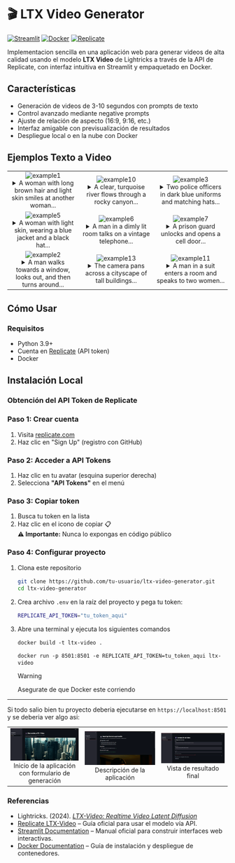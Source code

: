 # 🎬 LTX Video Generator

[![Streamlit](https://img.shields.io/badge/Streamlit-FF4B4B?logo=streamlit&logoColor=white)](https://streamlit.io/)
[![Docker](https://img.shields.io/badge/Docker-2496ED?logo=docker&logoColor=white)](https://www.docker.com/)
[![Replicate](https://img.shields.io/badge/Replicate-FF6C37?logo=replicate&logoColor=white)](https://replicate.com/)

Implementacion sencilla en una aplicación web para generar videos de alta calidad usando el modelo **LTX Video** de Lightricks a través de la API de Replicate, con interfaz intuitiva en Streamlit y empaquetado en Docker.

## Características

- Generación de videos de 3-10 segundos con prompts de texto
- Control avanzado mediante negative prompts
- Ajuste de relación de aspecto (16:9, 9:16, etc.)
- Interfaz amigable con previsualización de resultados
- Despliegue local o en la nube con Docker

## Ejemplos Texto a Video 
| | | |
|:---:|:---:|:---:|
| ![example1](./docs/_static/ltx-video_example_00001.gif)<br><details style="max-width: 300px; margin: auto;"><summary>A woman with long brown hair and light skin smiles at another woman...</summary>A woman with long brown hair and light skin smiles at another woman with long blonde hair. The woman with brown hair wears a black jacket and has a small, barely noticeable mole on her right cheek. The camera angle is a close-up, focused on the woman with brown hair's face. The lighting is warm and natural, likely from the setting sun, casting a soft glow on the scene. The scene appears to be real-life footage.</details> | ![example10](./docs/_static/ltx-video_example_00010.gif)<br><details style="max-width: 300px; margin: auto;"><summary>A clear, turquoise river flows through a rocky canyon...</summary>A clear, turquoise river flows through a rocky canyon, cascading over a small waterfall and forming a pool of water at the bottom.The river is the main focus of the scene, with its clear water reflecting the surrounding trees and rocks. The canyon walls are steep and rocky, with some vegetation growing on them. The trees are mostly pine trees, with their green needles contrasting with the brown and gray rocks. The overall tone of the scene is one of peace and tranquility.</details> | ![example3](./docs/_static/ltx-video_example_00015.gif)<br><details style="max-width: 300px; margin: auto;"><summary>Two police officers in dark blue uniforms and matching hats...</summary>Two police officers in dark blue uniforms and matching hats enter a dimly lit room through a doorway on the left side of the frame. The first officer, with short brown hair and a mustache, steps inside first, followed by his partner, who has a shaved head and a goatee. Both officers have serious expressions and maintain a steady pace as they move deeper into the room. The camera remains stationary, capturing them from a slightly low angle as they enter. The room has exposed brick walls and a corrugated metal ceiling, with a barred window visible in the background. The lighting is low-key, casting shadows on the officers' faces and emphasizing the grim atmosphere. The scene appears to be from a film or television show.</details> |
| ![example5](./docs/_static/ltx-video_example_00005.gif)<br><details style="max-width: 300px; margin: auto;"><summary>A woman with light skin, wearing a blue jacket and a black hat...</summary>A woman with light skin, wearing a blue jacket and a black hat with a veil, looks down and to her right, then back up as she speaks; she has brown hair styled in an updo, light brown eyebrows, and is wearing a white collared shirt under her jacket; the camera remains stationary on her face as she speaks; the background is out of focus, but shows trees and people in period clothing; the scene is captured in real-life footage.</details> | ![example6](./docs/_static/ltx-video_example_00006.gif)<br><details style="max-width: 300px; margin: auto;"><summary>A man in a dimly lit room talks on a vintage telephone...</summary>A man in a dimly lit room talks on a vintage telephone, hangs up, and looks down with a sad expression. He holds the black rotary phone to his right ear with his right hand, his left hand holding a rocks glass with amber liquid. He wears a brown suit jacket over a white shirt, and a gold ring on his left ring finger. His short hair is neatly combed, and he has light skin with visible wrinkles around his eyes. The camera remains stationary, focused on his face and upper body. The room is dark, lit only by a warm light source off-screen to the left, casting shadows on the wall behind him. The scene appears to be from a movie.</details> | ![example7](./docs/_static/ltx-video_example_00007.gif)<br><details style="max-width: 300px; margin: auto;"><summary>A prison guard unlocks and opens a cell door...</summary>A prison guard unlocks and opens a cell door to reveal a young man sitting at a table with a woman. The guard, wearing a dark blue uniform with a badge on his left chest, unlocks the cell door with a key held in his right hand and pulls it open; he has short brown hair, light skin, and a neutral expression. The young man, wearing a black and white striped shirt, sits at a table covered with a white tablecloth, facing the woman; he has short brown hair, light skin, and a neutral expression. The woman, wearing a dark blue shirt, sits opposite the young man, her face turned towards him; she has short blonde hair and light skin. The camera remains stationary, capturing the scene from a medium distance, positioned slightly to the right of the guard. The room is dimly lit, with a single light fixture illuminating the table and the two figures. The walls are made of large, grey concrete blocks, and a metal door is visible in the background. The scene is captured in real-life footage.</details> |
| ![example2](./docs/_static/ltx-video_example_00014.gif)<br><details style="max-width: 300px; margin: auto;"><summary>A man walks towards a window, looks out, and then turns around...</summary>A man walks towards a window, looks out, and then turns around. He has short, dark hair, dark skin, and is wearing a brown coat over a red and gray scarf. He walks from left to right towards a window, his gaze fixed on something outside. The camera follows him from behind at a medium distance. The room is brightly lit, with white walls and a large window covered by a white curtain. As he approaches the window, he turns his head slightly to the left, then back to the right. He then turns his entire body to the right, facing the window. The camera remains stationary as he stands in front of the window. The scene is captured in real-life footage.</details> | ![example13](./docs/_static/ltx-video_example_00013.gif)<br><details style="max-width: 300px; margin: auto;"><summary>The camera pans across a cityscape of tall buildings...</summary>The camera pans across a cityscape of tall buildings with a circular building in the center. The camera moves from left to right, showing the tops of the buildings and the circular building in the center. The buildings are various shades of gray and white, and the circular building has a green roof. The camera angle is high, looking down at the city. The lighting is bright, with the sun shining from the upper left, casting shadows from the buildings. The scene is computer-generated imagery.</details> | ![example11](./docs/_static/ltx-video_example_00011.gif)<br><details style="max-width: 300px; margin: auto;"><summary>A man in a suit enters a room and speaks to two women...</summary>A man in a suit enters a room and speaks to two women sitting on a couch. The man, wearing a dark suit with a gold tie, enters the room from the left and walks towards the center of the frame. He has short gray hair, light skin, and a serious expression. He places his right hand on the back of a chair as he approaches the couch. Two women are seated on a light-colored couch in the background. The woman on the left wears a light blue sweater and has short blonde hair. The woman on the right wears a white sweater and has short blonde hair. The camera remains stationary, focusing on the man as he enters the room. The room is brightly lit, with warm tones reflecting off the walls and furniture. The scene appears to be from a film or television show.</details> |


## Cómo Usar

### Requisitos
- Python 3.9+
- Cuenta en [Replicate](https://replicate.com) (API token)
- Docker

## Instalación Local

### Obtención del API Token de Replicate

### Paso 1: Crear cuenta
1. Visita [replicate.com](https://replicate.com)
2. Haz clic en "Sign Up" (registro con GitHub)

### Paso 2: Acceder a API Tokens
1. Haz clic en tu avatar (esquina superior derecha)
2. Selecciona **"API Tokens"** en el menú

### Paso 3: Copiar token
1. Busca tu token en la lista
2. Haz clic en el icono de copiar 📋  
   **⚠️ Importante:** Nunca lo expongas en código público

### Paso 4: Configurar proyecto

1. Clona este repositorio

    ```bash
    git clone https://github.com/tu-usuario/ltx-video-generator.git
    cd ltx-video-generator
    ```

2. Crea archivo `.env` en la raíz del proyecto y pega tu token:
    ```bash
    REPLICATE_API_TOKEN="tu_token_aqui"
    ```

3. Abre una terminal y ejecuta los siguientes comandos

    ```docker
    docker build -t ltx-video .    
    ```

    ```docker
    docker run -p 8501:8501 -e REPLICATE_API_TOKEN=tu_token_aqui ltx-video
    ```

    > [!WARNING]  
    > Asegurate de que Docker este corriendo

---

Si todo salio bien tu proyecto deberia ejecutarse en `https://localhost:8501` y se deberia ver algo asi:


| | | |
|:---:|:---:|:---:|
| ![Pagina1](./docs/_static/Pagina1.png)<br><summary>Inicio de la aplicación con formulario de generación</summary> | ![Pagina2](./docs/_static/Pagina2.png)<br><summary>Descripción de la aplicación</summary></details> | ![Pagina3](./docs/_static/Pagina3.png)<br><summary>Vista de resultado final</summary> |

### Referencias

- Lightricks. (2024). *[LTX-Video: Realtime Video Latent Diffusion](https://arxiv.org/abs/2501.00103)*
- [Replicate LTX-Video](https://replicate.com/lightricks/ltx-video/examples?input=json) – Guía oficial para usar el modelo vía API.  
- [Streamlit Documentation](https://docs.streamlit.io) – Manual oficial para construir interfaces web interactivas.  
- [Docker Documentation](https://docs.docker.com) – Guía de instalación y despliegue de contenedores.  
